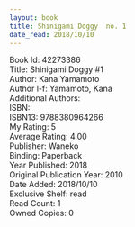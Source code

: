 ```yaml
---
layout: book
title: Shinigami Doggy  no. 1
date_read: 2018/10/10
---
```


Book Id: 42273386<br />
Title: Shinigami Doggy #1<br />
Author: Kana Yamamoto<br />
Author l-f: Yamamoto, Kana<br />
Additional Authors: <br />
ISBN: <br />
ISBN13: 9788380964266<br />
My Rating: 5<br />
Average Rating: 4.00<br />
Publisher: Waneko<br />
Binding: Paperback<br />
Year Published: 2018<br />
Original Publication Year: 2010<br />
Date Added: 2018/10/10<br />
Exclusive Shelf: read<br />
Read Count: 1<br />
Owned Copies: 0<br />


